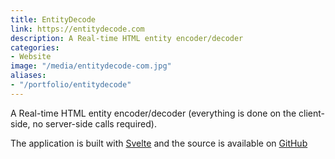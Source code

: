 ```yaml
---
title: EntityDecode
link: https://entitydecode.com
description: A Real-time HTML entity encoder/decoder
categories:
- Website
image: "/media/entitydecode-com.jpg"
aliases: 
- "/portfolio/entitydecode"
---
```

A Real-time HTML entity encoder/decoder (everything is done on the client-side, no server-side calls required).

The application is built with [Svelte](https://svelte.dev) and the source is available on [GitHub](https://github.com/RobBrazier/entitydecode.com)
